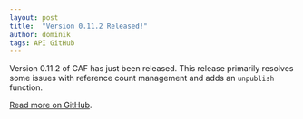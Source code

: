 ```yaml
---
layout: post
title:  "Version 0.11.2 Released!"
author: dominik
tags: API GitHub
---
```


Version 0.11.2 of CAF has just been released. This release primarily resolves
some issues with reference count management and adds an `unpublish` function.

[Read more on
GitHub](https://github.com/actor-framework/actor-framework/releases/tag/0.11.2).
